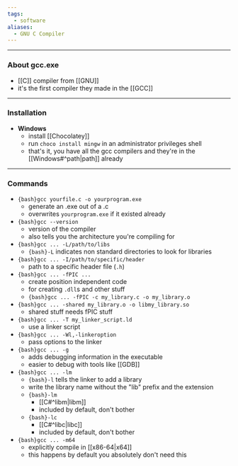 ```yaml
---
tags:
  - software
aliases:
  - GNU C Compiler
---
```

---

### About gcc.exe

- [[C]] compiler from [[GNU]]
- it's the first compiler they made in the [[GCC]]

---

### Installation

- **Windows**
	- install [[Chocolatey]]
	- run `choco install mingw` in an administrator privileges shell
	- that's it, you have all the gcc compilers and they're in the [[Windows#^path|path]] already

---

### Commands

- `{bash}gcc yourfile.c -o yourprogram.exe`
	- generate an .exe out of a .c
	- overwrites `yourprogram.exe` if it existed already
- `{bash}gcc --version`
	- version of the compiler
	- also tells you the architecture you're compiling for
- `{bash}gcc ... -L/path/to/libs`
	- `{bash}-L` indicates non standard directories to look for libraries
- `{bash}gcc ... -I/path/to/specific/header`
	- path to a specific header file (`.h`)
- `{bash}gcc ... -fPIC ...`
	- create position independent code
	- for creating `.dll`s and other stuff
	- `{bash}gcc ... -fPIC -c my_library.c -o my_library.o`
- `{bash}gcc ... -shared my_library.o -o libmy_library.so`
	- shared stuff needs fPIC stuff
- `{bash}gcc ... -T my_linker_script.ld`
	- use a linker script
- `{bash}gcc ... -Wl,-linkeroption`
	- pass options to the linker
- `{bash}gcc ... -g`
	- adds debugging information in the executable
	- easier to debug with tools like [[GDB]]
- `{bash}gcc ... -lm`
	- `{bash}-l` tells the linker to add a library
	- write the library name without the "lib" prefix and the extension
	- `{bash}-lm`
		- [[C#^libm|libm]]
		- included by default, don't bother
	- `{bash}-lc`
		- [[C#^libc|libc]]
		- included by default, don't bother
- `{bash}gcc ... -m64`
	- explicitly compile in [[x86-64|x64]]
	- this happens by default you absolutely don't need this